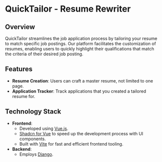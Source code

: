 # QuickTailor - Resume Rewriter

## Overview
QuickTailor streamlines the job application process by tailoring your resume to match specific job postings.
Our platform facilitates the customization of resumes, enabling users to quickly highlight their qualifications
that match the criteria of their desired job posting.

## Features
- **Resume Creation**: Users can craft a master resume, not limited to one page.
- **Application Tracker**: Track applications that you created a tailored resume for.

## Technology Stack
- **Frontend**: 
  - Developed using [Vue.js](https://vuejs.org/).
  - [Shadcn for Vue](https://www.shadcn-vue.com/) to speed up the development process with UI components.
  - Built with [Vite](https://vitejs.dev/) for fast and efficient frontend tooling.
- **Backend**: 
  - Employs [Django]([https://expressjs.com/](https://www.djangoproject.com/)).

